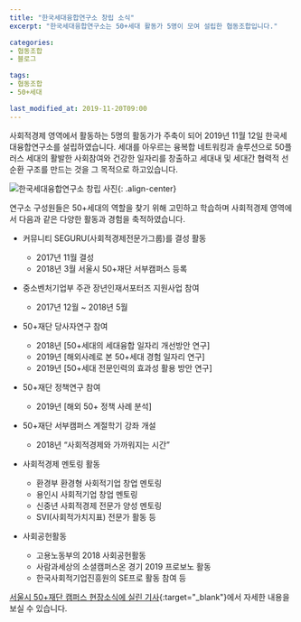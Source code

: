 ```yaml
---
title: "한국세대융합연구소 창립 소식"
excerpt: "한국세대융합연구소는 50+세대 활동가 5명이 모여 설립한 협동조합입니다."

categories:
- 협동조합
- 블로그

tags:
- 협동조합
- 50+세대

last_modified_at: 2019-11-20T09:00
---
```


사회적경제 영역에서 활동하는 5명의 활동가가 주축이 되어 2019년 11월 12일 한국세대융합연구소를 설립하였습니다.
세대를 아우르는 융복합 네트워킹과 솔루션으로 50플러스 세대의 활발한 사회참여와 건강한 일자리를 창출하고
세대내 및 세대간 협력적 선순환 구조를 만드는 것을 그 목적으로 하고있습니다.

![](https://50plus.or.kr/upload/im/2019/11/78a45a07-3385-4dfa-b5ad-3dc786dbd86a.jpg "한국세대융합연구소 창립 사진"){: .align-center}

연구소 구성원들은 50+세대의 역할을 찾기 위해 고민하고 학습하며 
사회적경제 영역에서 다음과 같은 다양한 활동과 경험을 축적하였습니다.

* 커뮤니티 SEGURU(사회적경제전문가그룹)를 결성 활동
  - 2017년 11월 결성
  - 2018년 3월 서울시 50+재단 서부캠퍼스 등록

* 중소벤처기업부 주관 장년인재서포터즈 지원사업 참여
  - 2017년 12월 ~ 2018년 5월

* 50+재단 당사자연구 참여
  - 2018년 [50+세대의 세대융합 일자리 개선방안 연구]
  - 2019년 [해외사례로 본 50+세대 경험 일자리 연구]
  - 2019년 [50+세대 전문인력의 효과성 활용 방안 연구]

* 50+재단 정책연구 참여
  - 2019년 [해외 50+ 정책 사례 분석]

* 50+재단 서부캠퍼스 계절학기 강좌 개설
  - 2018년 “사회적경제와 가까워지는 시간”

* 사회적경제 멘토링 활동
  - 환경부 환경형 사회적기업 창업 멘토링
  - 용인시 사회적기업 창업 멘토링
  - 신중년 사회적경제 전문가 양성 멘토링
  - SVI(사회적가치지표) 전문가 활동 등

* 사회공헌활동
  - 고용노동부의 2018 사회공헌활동
  - 사람과세상의 소셜캠퍼스온 경기 2019 프로보노 활동
  - 한국사회적기업진흥원의 SE프로 활동 참여 등


[서울시 50+재단 캠퍼스 현장소식에 실린 기사](https://50plus.or.kr/scc/detail.do?id=6907130){:target="_blank"}에서 자세한 내용을 보실 수 있습니다.